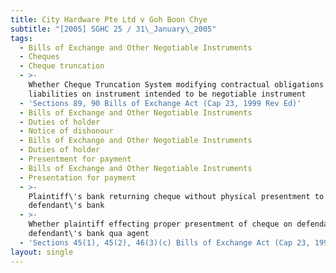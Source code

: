 ```yaml
---
title: City Hardware Pte Ltd v Goh Boon Chye
subtitle: "[2005] SGHC 25 / 31\_January\_2005"
tags:
  - Bills of Exchange and Other Negotiable Instruments
  - Cheques
  - Cheque truncation
  - >-
    Whether Cheque Truncation System modifying contractual obligations or
    liabilities on instrument intended to be negotiable instrument
  - 'Sections 89, 90 Bills of Exchange Act (Cap 23, 1999 Rev Ed)'
  - Bills of Exchange and Other Negotiable Instruments
  - Duties of holder
  - Notice of dishonour
  - Bills of Exchange and Other Negotiable Instruments
  - Duties of holder
  - Presentment for payment
  - Bills of Exchange and Other Negotiable Instruments
  - Presentation for payment
  - >-
    Plaintiff\'s bank returning cheque without physical presentment to
    defendant\'s bank
  - >-
    Whether plaintiff effecting proper presentment of cheque on defendant or
    defendant\'s bank qua agent
  - 'Sections 45(1), 45(2), 46(3)(c) Bills of Exchange Act (Cap 23, 1999 Rev Ed)'
layout: single
---
```


